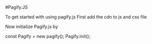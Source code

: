 #Pagify.JS

To get started with using pagify.js
First add the cdn to js and css file

<link rel="stylesheet" type="text/css" href="https://cdn.jsdelivr.net/gh/1611Aryan/modularForm.github.io/CSS/pagify.css">

<script src="https://cdn.jsdelivr.net/gh/1611Aryan/modularForm.github.io/JS/pagify.js"></script>

Now initialize Pagify.js by

const Pagify = new pagify();
Pagify.init();
